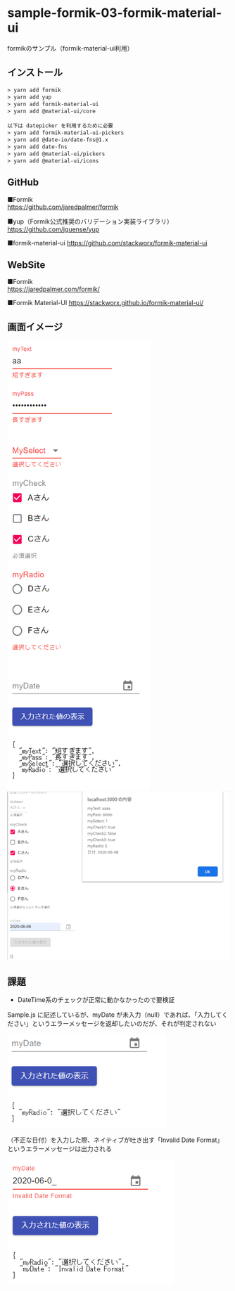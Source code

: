 # sample-formik-03-formik-material-ui
formikのサンプル（formik-material-ui利用）

## インストール

```
> yarn add formik
> yarn add yup
> yarn add formik-material-ui
> yarn add @material-ui/core

以下は datepicker を利用するために必要
> yarn add formik-material-ui-pickers
> yarn add @date-io/date-fns@1.x
> yarn add date-fns
> yarn add @material-ui/pickers
> yarn add @material-ui/icons
```

## GitHub

■Formik  
https://github.com/jaredpalmer/formik

■yup（Formik公式推奨のバリデーション実装ライブラリ）  
https://github.com/jquense/yup

■formik-material-ui
https://github.com/stackworx/formik-material-ui

## WebSite

■Formik  
https://jaredpalmer.com/formik/

■Formik Material-UI
https://stackworx.github.io/formik-material-ui/

## 画面イメージ

![Image01](./Image01.png)  
![Image02](./Image02.png)

## 課題

- DateTime系のチェックが正常に動かなかったので要検証  

Sample.js に記述しているが、myDate が未入力（null）であれば、「入力してください」というエラーメッセージを返却したいのだが、それが判定されない  

![Image03](./Image03.png)   

（不正な日付）を入力した際、ネイティブが吐き出す「Invalid Date Format」というエラーメッセージは出力される  

![Image04](./Image04.png)   